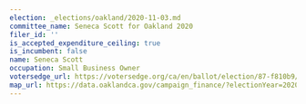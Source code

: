 ```yaml
---
election: _elections/oakland/2020-11-03.md
committee_name: Seneca Scott for Oakland 2020
filer_id: ''
is_accepted_expenditure_ceiling: true
is_incumbent: false
name: Seneca Scott
occupation: Small Business Owner
votersedge_url: https://votersedge.org/ca/en/ballot/election/87-f810b9/address/null/zip/94611/contests/contest/21267/candidate/151393?cty=ca%2falm
map_url: https://data.oaklandca.gov/campaign_finance/?electionYear=2020&candidates=COAK-155196&since=2019-01-01&until=2020-10-23
---
```

